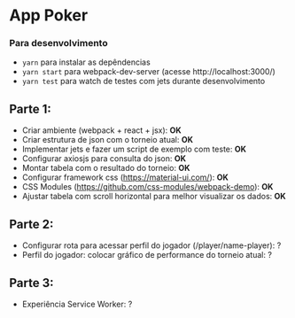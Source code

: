 # App Poker

### Para desenvolvimento
* ``yarn`` para instalar as depêndencias
* ``yarn start`` para webpack-dev-server (acesse http://localhost:3000/)
* ``yarn test`` para watch de testes com jets durante desenvolvimento

## Parte 1:
* Criar ambiente (webpack + react + jsx): **OK**
* Criar estrutura de json com o torneio atual: **OK**
* Implementar jets e fazer um script de exemplo com teste: **OK**
* Configurar axiosjs para consulta do json: **OK**
* Montar tabela com o resultado do torneio: **OK**
* Configurar framework css (https://material-ui.com/): **OK**
* CSS Modules (https://github.com/css-modules/webpack-demo): **OK**
* Ajustar tabela com scroll horizontal para melhor visualizar os dados: **OK**

## Parte 2:
* Configurar rota para acessar perfil do jogador (/player/name-player): ?
* Perfil do jogador: colocar gráfico de performance do torneio atual: ?

## Parte 3:
* Experiência Service Worker: ?
